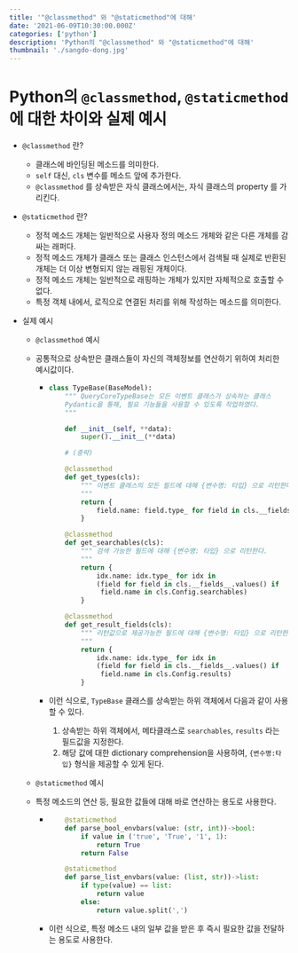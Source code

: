 ```yaml
---
title: '"@classmethod" 와 "@staticmethod"에 대해'
date: '2021-06-09T10:30:00.000Z'
categories: ['python']
description: 'Python의 "@classmethod" 와 "@staticmethod"에 대해'
thumbnail: './sangdo-dong.jpg'
---
```


# Python의 `@classmethod`, `@staticmethod` 에 대한 차이와 실제 예시

- `@classmethod` 란?

  - 클래스에 바인딩된 메소드를 의미한다.
  - `self` 대신, `cls` 변수를 메소드 앞에 추가한다.
  - `@classmethod` 를 상속받은 자식 클래스에서는, 자식 클래스의 property 를 가리킨다.

- `@staticmethod` 란?

  - 정적 메소드 개체는 일반적으로 사용자 정의 메소드 개체와 같은 다른 개체를 감싸는 래퍼다.
  - 정적 메소드 개체가 클래스 또는 클래스 인스턴스에서 검색될 때 실제로 반환된 개체는 더 이상 변형되지 않는 래핑된 개체이다.
  - 정적 메소드 개체는 일반적으로 래핑하는 개체가 있지만 자체적으로 호출할 수 없다.
  - 특정 객체 내에서, 로직으로 연결된 처리를 위해 작성하는 메소드를 의미한다.

- 실제 예시

  - `@classmethod` 예시
  - 공통적으로 상속받은 클래스들이 자신의 객체정보를 연산하기 위하여 처리한 예시값이다.

    - ```python
      class TypeBase(BaseModel):
          """ QueryCoreTypeBase는 모든 이벤트 클래스가 상속하는 클래스
          Pydantic을 통해, 필요 기능들을 사용할 수 있도록 작업하였다.
          """

          def __init__(self, **data):
              super().__init__(**data)

          # (중략)

          @classmethod
          def get_types(cls):
              """ 이벤트 클래스의 모든 필드에 대해 {변수명: 타입} 으로 리턴한다.
              """
              return {
                  field.name: field.type_ for field in cls.__fields__.values()
              }

          @classmethod
          def get_searchables(cls):
              """ 검색 가능한 필드에 대해 {변수명: 타입} 으로 리턴한다.
              """
              return {
                  idx.name: idx.type_ for idx in
                  (field for field in cls.__fields__.values() if
                   field.name in cls.Config.searchables)
              }

          @classmethod
          def get_result_fields(cls):
              """ 리턴값으로 제공가능한 필드에 대해 {변수명: 타입} 으로 리턴한다.
              """
              return {
                  idx.name: idx.type_ for idx in
                  (field for field in cls.__fields__.values() if
                   field.name in cls.Config.results)
              }
      ```

    - 이런 식으로, `TypeBase` 클래스를 상속받는 하위 객체에서 다음과 같이 사용할 수 있다.
      1. 상속받는 하위 객체에서, 메타클래스로 `searchables`, `results` 라는 필드값을 지정한다.
      2. 해당 값에 대한 dictionary comprehension을 사용하여, `{변수명:타입}` 형식을 제공할 수 있게 된다.

  - `@staticmethod` 예시
  - 특정 메소드의 연산 등, 필요한 값들에 대해 바로 연산하는 용도로 사용한다.

    - ```python
          @staticmethod
          def parse_bool_envbars(value: (str, int))->bool:
              if value in ('true', 'True', '1', 1):
                  return True
              return False

          @staticmethod
          def parse_list_envbars(value: (list, str))->list:
              if type(value) == list:
                  return value
              else:
                  return value.split(',')
      ```

    - 이런 식으로, 특정 메소드 내의 일부 값을 받은 후 즉시 필요한 값을 전달하는 용도로 사용한다.
